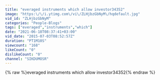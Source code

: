 ```yaml
---
title: "everaged instruments which allow investor34352"
image: "https:\/\/i.ytimg.com\/vi\/ZLHjbzGbNyM\/hqdefault.jpg"
vid_id: "ZLHjbzGbNyM"
categories: "People-Blogs"
tags: ["everaged","instruments","which"]
date: "2021-06-18T08:37:41+03:00"
vid_date: "2015-07-03T08:52:57Z"
duration: "PT1M10S"
viewcount: "168"
likeCount: "0"
dislikeCount: "0"
channel: "SIKDUMOSR"
---
```

{% raw %}everaged instruments which allow investor34352{% endraw %}
